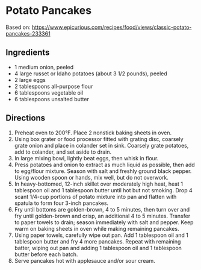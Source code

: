 # Potato Pancakes

Based on: https://www.epicurious.com/recipes/food/views/classic-potato-pancakes-233361

## Ingredients
 - 1 medium onion, peeled
 - 4 large russet or Idaho potatoes (about 3 1/2 pounds), peeled
 - 2 large eggs
 - 2 tablespoons all-purpose flour
 - 6 tablespoons vegetable oil
 - 6 tablespoons unsalted butter

## Directions

 1. Preheat oven to 200°F. Place 2 nonstick baking sheets in oven.
 1. Using box grater or food processor fitted with grating disc, coarsely grate onion and place in colander set in sink. Coarsely grate potatoes, add to colander, and set aside to drain.
 1. In large mixing bowl, lightly beat eggs, then whisk in flour.
 1. Press potatoes and onion to extract as much liquid as possible, then add to egg/flour mixture. Season with salt and freshly ground black pepper. Using wooden spoon or hands, mix well, but do not overwork.
 1. In heavy-bottomed, 12-inch skillet over moderately high heat, heat 1 tablespoon oil and 1 tablespoon butter until hot but not smoking. Drop 4 scant 1/4-cup portions of potato mixture into pan and flatten with spatula to form four 3-inch pancakes.
 1. Fry until bottoms are golden-brown, 4 to 5 minutes, then turn over and fry until golden-brown and crisp, an additional 4 to 5 minutes. Transfer to paper towels to drain; season immediately with salt and pepper. Keep warm on baking sheets in oven while making remaining pancakes.
 1. Using paper towels, carefully wipe out pan. Add 1 tablespoon oil and 1 tablespoon butter and fry 4 more pancakes. Repeat with remaining batter, wiping out pan and adding 1 tablespoon oil and 1 tablespoon butter before each batch.
 1. Serve pancakes hot with applesauce and/or sour cream.
